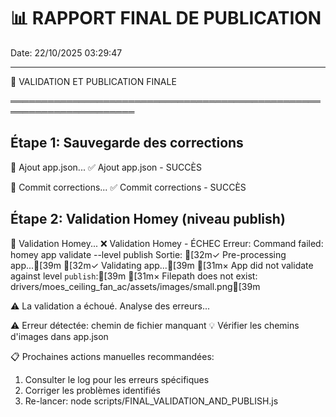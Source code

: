 # 📊 RAPPORT FINAL DE PUBLICATION

Date: 22/10/2025 03:29:47

---

🚀 VALIDATION ET PUBLICATION FINALE

══════════════════════════════════════════════════════════════════════

## Étape 1: Sauvegarde des corrections


🔄 Ajout app.json...
✅ Ajout app.json - SUCCÈS

🔄 Commit corrections...
✅ Commit corrections - SUCCÈS

## Étape 2: Validation Homey (niveau publish)


🔄 Validation Homey...
❌ Validation Homey - ÉCHEC
Erreur: Command failed: homey app validate --level publish
Sortie: [32m✓ Pre-processing app...[39m
[32m✓ Validating app...[39m
[31m× App did not validate against level `publish`:[39m
[31m× Filepath does not exist: drivers/moes_ceiling_fan_ac/assets/images/small.png[39m


⚠️ La validation a échoué. Analyse des erreurs...

⚠️ Erreur détectée: chemin de fichier manquant
💡 Vérifier les chemins d'images dans app.json

📋 Prochaines actions manuelles recommandées:
1. Consulter le log pour les erreurs spécifiques
2. Corriger les problèmes identifiés
3. Re-lancer: node scripts/FINAL_VALIDATION_AND_PUBLISH.js
